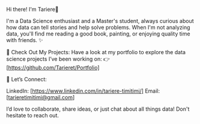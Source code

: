 Hi there! I'm Tariere👋

I'm a Data Science enthusiast and a Master's student, always curious about how data can tell stories and help solve problems. When I'm not analyzing data, you'll find me reading a good book, painting, or enjoying quality time with friends. ✨


🚀 Check Out My Projects:
Have a look at my portfolio to explore the data science projects I’ve been working on: 👉[https://github.com/Tarieret/Portfolio] 

💌 Let’s Connect:

LinkedIn: [https://www.linkedin.com/in/tariere-timitimi/]
Email: [tarieretimitimi@gmail.com]

I’d love to collaborate, share ideas, or just chat about all things data! Don't hesitate to reach out. 
